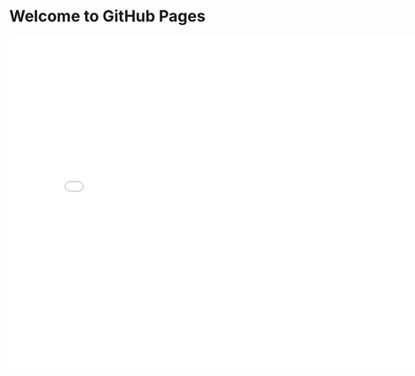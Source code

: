 # Welcome to GitHub Pages

<iframe src='snow-map.html' width=800 height=600 frameBorder=0></iframe>
